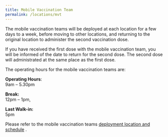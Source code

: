 ```yaml
---
title: Mobile Vaccination Team
permalink: /locations/mvt
---
```

The mobile vaccination teams will be deployed at each location for a few days to a week, before moving to other locations, and returning to the original location to administer the second vaccination dose. 

If you have received the first dose with the mobile vaccination team, you will be informed of the date to return for the second dose. The second dose will administrated at the same place as the first dose.

The operating hours for the mobile vaccination teams are: 

**Operating Hours**:<br>
9am – 5.30pm

**Break:**<br>
12pm – 1pm,

 **Last Walk-in:**<br>
5pm

Please refer to the mobile vaccination teams [ deployment location and schedule](https://go.gov.sg/mvts) .